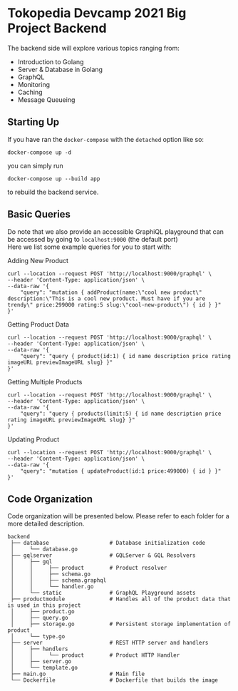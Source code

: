 # Tokopedia Devcamp 2021 Big Project Backend

The backend side will explore various topics ranging from:

- Introduction to Golang
- Server & Database in Golang
- GraphQL
- Monitoring
- Caching
- Message Queueing

## Starting Up

If you have ran the `docker-compose` with the `detached` option like so:

```shell
docker-compose up -d
```

you can simply run

```shell
docker-compose up --build app
```

to rebuild the backend service.

## Basic Queries


Do note that we also provide an accessible GraphiQL playground that can be accessed by going to `localhost:9000` (the default port)\
Here we list some example queries for you to start with:

Adding New Product

```shell
curl --location --request POST 'http://localhost:9000/graphql' \
--header 'Content-Type: application/json' \
--data-raw '{
    "query": "mutation { addProduct(name:\"cool new product\" description:\"This is a cool new product. Must have if you are trendy\" price:299000 rating:5 slug:\"cool-new-product\") { id } }"
}'
```

Getting Product Data

```shell
curl --location --request POST 'http://localhost:9000/graphql' \
--header 'Content-Type: application/json' \
--data-raw '{
    "query": "query { product(id:1) { id name description price rating imageURL previewImageURL slug} }"
}'
```

Getting Multiple Products

```shell
curl --location --request POST 'http://localhost:9000/graphql' \
--header 'Content-Type: application/json' \
--data-raw '{
    "query": "query { products(limit:5) { id name description price rating imageURL previewImageURL slug} }"
}'
```

Updating Product

```shell
curl --location --request POST 'http://localhost:9000/graphql' \
--header 'Content-Type: application/json' \
--data-raw '{
    "query": "mutation { updateProduct(id:1 price:499000) { id } }"
}'
```

## Code Organization

Code organization will be presented below. Please refer to each folder for a more detailed description.

```
backend
 ├── database                   # Database initialization code
 │     └── database.go
 ├── gqlserver                  # GQLServer & GQL Resolvers
 │     ├── gql
 │     │     ├── product        # Product resolver
 │     │     ├── schema.go
 │     │     ├── schema.graphql
 │     │     └── handler.go
 │     └── static               # GraphQL Playground assets
 ├── productmodule              # Handles all of the product data that is used in this project
 │     ├── product.go
 │     ├── query.go
 │     ├── storage.go           # Persistent storage implementation of product
 │     └── type.go
 ├── server                     # REST HTTP server and handlers
 │     ├── handlers
 │     │     └── product        # Product HTTP Handler
 │     ├── server.go
 │     └── template.go
 ├── main.go                    # Main file
 └── Dockerfile                 # Dockerfile that builds the image
```